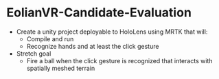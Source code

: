 # EolianVR-Candidate-Evaluation

- Create a unity project deployable to HoloLens using MRTK that will:
  - Compile and run
  - Recognize hands and at least the click gesture
- Stretch goal
  - Fire a ball when the click gesture is recognized that interacts with spatially meshed terrain
